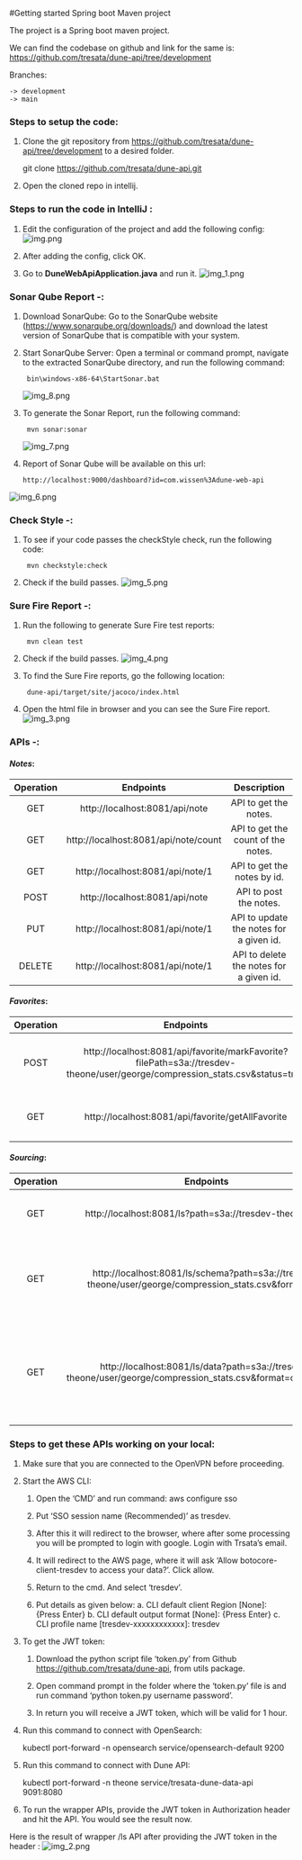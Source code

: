 #Getting started Spring boot Maven project

The project is a Spring boot maven project.

We can find the codebase on github and link for the same is:
https://github.com/tresata/dune-api/tree/development

Branches: 

    -> development
    -> main

### **Steps to setup the code:**
1. Clone the git repository from https://github.com/tresata/dune-api/tree/development to a desired folder.
    

    git clone https://github.com/tresata/dune-api.git

2. Open the cloned repo in intellij.

### **Steps to run the code in IntelliJ :**
1. Edit the configuration of the project and add the following config:
![img.png](img.png)
   
   
2. After adding the config, click OK.


3. Go to **DuneWebApiApplication.java** and run it.
![img_1.png](img_1.png)

### **Sonar Qube Report** -:
1. Download SonarQube: Go to the SonarQube website (https://www.sonarqube.org/downloads/) and download the latest version of SonarQube that is compatible with your system. 

2. Start SonarQube Server: Open a terminal or command prompt, navigate to the extracted SonarQube directory, and run the following command:
    
        bin\windows-x86-64\StartSonar.bat
   ![img_8.png](img_8.png)
   
3. To generate the Sonar Report, run the following command:
        
        mvn sonar:sonar
   ![img_7.png](img_7.png)
            
4.  Report of Sonar Qube will be available on this url:
    
        http://localhost:9000/dashboard?id=com.wissen%3Adune-web-api

   ![img_6.png](img_6.png)
### **Check Style** -:
1. To see if your code passes the checkStyle check, run the following code:
   
        mvn checkstyle:check

2. Check if the build passes.
![img_5.png](img_5.png)
   

### **Sure Fire Report** -:
1. Run the following to generate Sure Fire test reports:
   
        mvn clean test

2. Check if the build passes.
![img_4.png](img_4.png)

3. To find the Sure Fire reports, go the following location:
   
        dune-api/target/site/jacoco/index.html
4. Open the html file in browser and you can see the Sure Fire report.
![img_3.png](img_3.png)



### **APIs** -:

#### _Notes_:
| Operation | Endpoints |  Description   |
| :---: | :---:   | :---: |
| GET | http://localhost:8081/api/note  | API to get the notes. |
| GET | http://localhost:8081/api/note/count | API to get the count of the notes. |
| GET | http://localhost:8081/api/note/1 | API to get the notes by id. |
| POST | http://localhost:8081/api/note | API to post the notes. |
| PUT | http://localhost:8081/api/note/1 | API to update the notes for a given id. |
| DELETE | http://localhost:8081/api/note/1 | API to delete the notes for a given id. |

#### _Favorites_:
| Operation | Endpoints |  Description   |
| :---: | :---:   | :---: |
| POST | http://localhost:8081/api/favorite/markFavorite?filePath=s3a://tresdev-theone/user/george/compression_stats.csv&status=true | API to mark the filpath as favorite or unfavorite. |
| GET | http://localhost:8081/api/favorite/getAllFavorite | API to get all the favorite filepaths. |

#### _Sourcing_:

| Operation | Endpoints |  Description   |
| :---: | :---:   | :---: |
| GET | http://localhost:8081/ls?path=s3a://tresdev-theone/user | API to list out the files and directories. |
| GET | http://localhost:8081/ls/schema?path=s3a://tresdev-theone/user/george/compression_stats.csv&format=csv | API to get the schema for the filepath in the provided format.
| GET | http://localhost:8081/ls/data?path=s3a://tresdev-theone/user/george/compression_stats.csv&format=csv&count=5 | API to list out the n number of lines of data for the filepath in the provided format.

### **Steps to get these APIs working on your local:**
1. Make sure that you are connected to the OpenVPN before proceeding.
2. Start the AWS CLI:

    
    1. Open the ‘CMD’ and run command: aws configure sso
        
    2. Put ‘SSO session name (Recommended)’ as tresdev.
    
    3. After this it will redirect to the browser, where after some processing you will be prompted to login with google. Login with Trsata’s email.
    
    4. It will redirect to the AWS page, where it will ask ‘Allow botocore-client-tresdev to access your data?’. Click allow.
    
    5. Return to the cmd. And select ‘tresdev’.
    
    6. Put details as given below:
        a. CLI default client Region [None]: {Press Enter}
        b. CLI default output format [None]: {Press Enter}
        c. CLI profile name [tresdev-xxxxxxxxxxxx]: tresdev

3. To get the JWT token:


    1. Download the python script file ‘token.py’ from Github https://github.com/tresata/dune-api, from utils package.
    
    2. Open command prompt in the folder where the ‘token.py’ file is and run command ‘python token.py username password’. 
    
    3. In return you will receive a JWT token, which will be valid for 1 hour.
    
4. Run this command to connect with OpenSearch: 
    
   
    kubectl port-forward -n opensearch service/opensearch-default 9200

5. Run this command to connect with Dune API:
   
    
    kubectl port-forward -n theone service/tresata-dune-data-api 9091:8080

6. To run the wrapper APIs, provide the JWT token in Authorization header and hit the API. You would see the result now.
   
Here is the result of wrapper /ls API after providing the JWT token in the header :
![img_2.png](img_2.png)
   